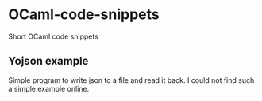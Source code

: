 # OCaml-code-snippets
Short OCaml code snippets

## Yojson example

Simple program to write json to a file and read it back. I could not find such a simple example online.
